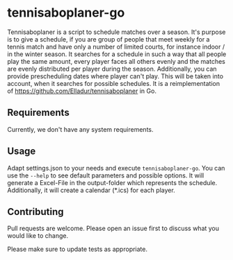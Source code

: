 # tennisaboplaner-go

Tennisaboplaner is a script to schedule matches over a season. It's purpose is to give a schedule, if you are group of people that meet weekly for a tennis match and have only a number of limited courts, for instance indoor / in the winter season. It searches for a schedule in such a way that all people play the same amount, every player faces all others evenly and the matches are evenly distributed per player during the season. Additionally, you can provide prescheduling dates where player can't play. This will be taken into account, when it searches for possible schedules. It is a reimplementation of <https://github.com/Elladur/tennisaboplaner> in Go.

## Requirements

Currently, we don't have any system requirements.

## Usage

Adapt settings.json to your needs and execute `tennisaboplaner-go`. You can use the `--help` to see default parameters and possible options.
It will generate a Excel-File in the output-folder which represents the schedule. Additionally, it will create a calendar (*.ics) for each player.

## Contributing

Pull requests are welcome. Please open an issue first
to discuss what you would like to change.

Please make sure to update tests as appropriate.
